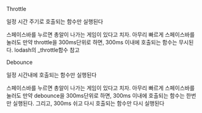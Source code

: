 Throttle

일정 시간 주기로 호출되는 함수만 실행된다

스페이스바를 누르면 총알이 나가는 게임이 있다고 치자. 아무리 빠르게 스페이스바를 눌러도 만약 throttle을 300ms단위로 하면, 300ms 이내에 호출되는
함수는 무시된다. lodash의 _throttle함수 참고


Debounce

일정 시간내에 호출되는 함수만 실행된다

스페이스바를 누르면 총알이 나가는 게임이 있다고 치자. 아무리 빠르게 스페이스바를 눌러도 만약 debounce을 300ms단위로 하면, 300ms 이내에 호출되는
함수는 한번만 실행된다. 그리고, 300ms 쉬고 다시 호출되는 함수만 다시 실행된다

